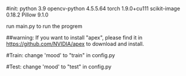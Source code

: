 #init:
python         3.9
opencv-python  4.5.5.64
torch          1.9.0+cu111
scikit-image   0.18.2
Pillow         9.1.0

run main.py to run the progrem

##warning: If you want to install "apex", please find it in https://github.com/NVIDIA/apex to download and install.

#Train:
change 'mood' to "train" in config.py


#Test:
change 'mood' to "test" in config.py

